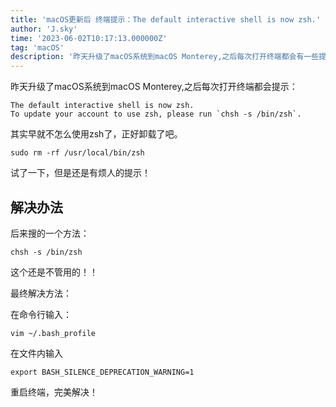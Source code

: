 ```yaml
---
title: 'macOS更新后 终端提示：The default interactive shell is now zsh.'
author: 'J.sky'
time: '2023-06-02T10:17:13.000000Z'
tag: 'macOS'
description: '昨天升级了macOS系统到macOS Monterey,之后每次打开终端都会有一些提示，真的好烦人啊。'
---
```


昨天升级了macOS系统到macOS Monterey,之后每次打开终端都会提示：

    The default interactive shell is now zsh.
    To update your account to use zsh, please run `chsh -s /bin/zsh`.

其实早就不怎么使用zsh了，正好卸载了吧。

    sudo rm -rf /usr/local/bin/zsh

试了一下，但是还是有烦人的提示！

## 解决办法

后来搜的一个方法：

    chsh -s /bin/zsh

这个还是不管用的！！

最终解决方法：

在命令行输入：

    vim ~/.bash_profile

在文件内输入

    export BASH_SILENCE_DEPRECATION_WARNING=1

重启终端，完美解决！